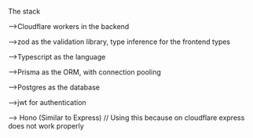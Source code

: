 The stack

-->Cloudflare workers in the backend

-->zod as the validation library, type inference for the frontend types

-->Typescript as the language

-->Prisma as the ORM, with connection pooling

-->Postgres as the database

-->jwt for authentication

--> Hono (Similar to Express) // Using this because on cloudflare express does not work properly
 